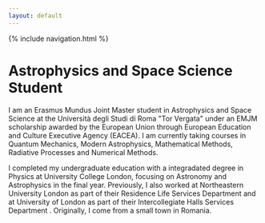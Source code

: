 ```yaml
---
layout: default
---
```


 {% include navigation.html %}

# Astrophysics and Space Science Student

I am an Erasmus Mundus Joint Master student in Astrophysics and Space Science at the Università degli Studi di Roma "Tor Vergata" under an EMJM scholarship awarded by the European Union through European Education and Culture Executive Agency (EACEA).
I am currently taking courses in Quantum Mechanics, Modern Astrophysics, Mathematical Methods, Radiative Processes and Numerical Methods.

I completed my undergraduate education with a integradated degree in Physics at University College London, focusing on Astronomy and Astrophysics in the final year. Previously, I also worked at Northeastern University London as part of their Residence Life Services Department and at University of London as part of their Intercollegiate Halls Services Department . Originally, I come from a small town in Romania.
